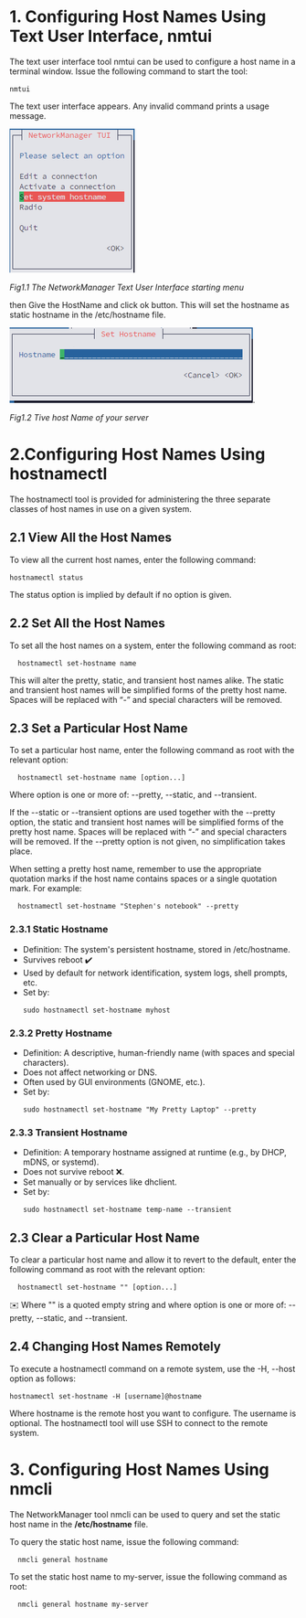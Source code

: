 

# 1. Configuring Host Names Using Text User Interface, nmtui

The text user interface tool nmtui can be used to configure a host name in a terminal window. Issue the following command to start the tool:

  ```
  nmtui
  ```
The text user interface appears. Any invalid command prints a usage message.

![The NetworkManager Text User Interface starting menu](photos/set_host_name.png)

*Fig1.1 The NetworkManager Text User Interface starting menu*

then Give the HostName and click ok button. This will set the hostname as static hostname in the /etc/hostname file.

![Give host Name of your server](photos/Give_Host_Name.png).

*Fig1.2 Tive host Name of your server*

# 2.Configuring Host Names Using hostnamectl

  The hostnamectl tool is provided for administering the three separate classes of host names in use on a given system.
  ## 2.1  View All the Host Names
  To view all the current host names, enter the following command:
    
    
    hostnamectl status
    
      
  The status option is implied by default if no option is given.
    
  ## 2.2  Set All the Host Names
  To set all the host names on a system, enter the following command as root:
    
    
      hostnamectl set-hostname name
    
      
  This will alter the pretty, static, and transient host names alike. The static and transient host names will be simplified forms of the pretty host name. Spaces will be replaced with “-” and special characters will be removed.

  ## 2.3 Set a Particular Host Name
  To set a particular host name, enter the following command as root with the relevant option:

    
      hostnamectl set-hostname name [option...]
    
  Where option is one or more of: --pretty, --static, and --transient.
    
  If the --static or --transient options are used together with the --pretty option, the static and transient host names will be simplified forms of the pretty host name. Spaces will be replaced with “-” and special characters will be removed. 
  If the --pretty option is not given, no simplification takes place.
    
  When setting a pretty host name, remember to use the appropriate quotation marks if the host name contains spaces or a single quotation mark. For example:
    
    
      hostnamectl set-hostname "Stephen's notebook" --pretty
    
    

  ### 2.3.1  Static Hostname
  - Definition: The system's persistent hostname, stored in /etc/hostname.
  - Survives reboot ✔️
  - Used by default for network identification, system logs, shell prompts, etc.
  - Set by:
    ```
    sudo hostnamectl set-hostname myhost
    ```
  ### 2.3.2  Pretty Hostname
  - Definition: A descriptive, human-friendly name (with spaces and special characters).
  - Does not affect networking or DNS.
  - Often used by GUI environments (GNOME, etc.).
  - Set by:
    ```
    sudo hostnamectl set-hostname "My Pretty Laptop" --pretty
    ```

   ### 2.3.3  Transient Hostname
  - Definition: A temporary hostname assigned at runtime (e.g., by DHCP, mDNS, or systemd).
  - Does not survive reboot ❌.
  - Set manually or by services like dhclient.
  - Set by:
    ```
    sudo hostnamectl set-hostname temp-name --transient
    ```
  
 

  ## 2.3 Clear a Particular Host Name
  
  To clear a particular host name and allow it to revert to the default, enter the following command as root with the relevant option:

      hostnamectl set-hostname "" [option...]

  ✉️ Where "" is a quoted empty string and where option is one or more of: --pretty, --static, and --transient.

  ## 2.4  Changing Host Names Remotely

  To execute a hostnamectl command on a remote system, use the -H, --host option as follows:

    hostnamectl set-hostname -H [username]@hostname

  Where hostname is the remote host you want to configure. The username is optional. The hostnamectl tool will use SSH to connect to the remote system.


  # 3. Configuring Host Names Using nmcli

  The NetworkManager tool nmcli can be used to query and set the static host name in the **/etc/hostname** file.

  To query the static host name, issue the following command:

    
      nmcli general hostname
    
    
  To set the static host name to my-server, issue the following command as root:
  
    
      nmcli general hostname my-server
    
  
    

    
